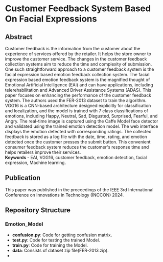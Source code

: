 # Customer Feedback System Based On Facial Expressions
## Abstract
Customer feedback is the information from the customer about the experience of services offered by the retailer. It helps the store owner to improve the customer service. The changes in the customer feedback collection systems aim to reduce the time and complexity of submission. One such straightforward approach to a customer feedback system is the facial expression based emotion feedback collection system. The facial expression based emotion feedback system is the magnified thought of Emotional Artificial Intelligence (EAI) and can have applications, including telerehabilitation and Advanced Driver Assistance Systems (ADAS). This paper focuses on enhancing the performance of the customer feedback system. The authors used the FER-2013 dataset to train the algorithm. VGG16 is a CNN-based architecture designed 
explicitly for classification and localization, and the model is trained with 7 class classifications of emotions, including Happy, Neutral, Sad, Disgusted, Surprised, Fearful, and Angry. The real-time image is captured using the Caffe Model face detector and validated using the trained emotion detection model. The 
web interface displays the emotion detected with corresponding ratings. The collected feedback is stored as a log file with the 
date, time, rating, and emotion detected once the customer presses the submit button. This convenient consumer feedback system reduces the customer's response time and helps retailers improve their services.  
**Keywords** -  EAI, VGG16, customer feedback, emotion detection, facial expression, Machine learning.

## Publication
This paper was published in the proceedings of the IEEE 3rd International Conference on Innovations in Technology (INOCON) 2024.

## Repository Structure
### Emotion_Model
- **confusion.py**: Code for getting confusion matrix.
- **test.py**: Code for testing the trained Model.
- **train.py**: Code for training the Model.
- **data**: Consists of dataset zip file(FER-2013.zip).
- 

